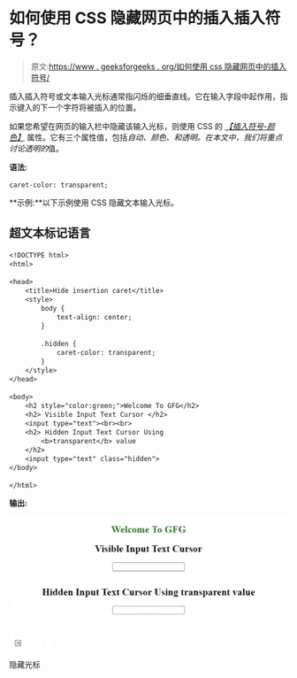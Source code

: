 # 如何使用 CSS 隐藏网页中的插入插入符号？

> 原文:[https://www . geeksforgeeks . org/如何使用 css 隐藏网页中的插入符号/](https://www.geeksforgeeks.org/how-to-hide-the-insertion-caret-in-a-webpage-using-css/)

插入插入符号或文本输入光标通常指闪烁的细垂直线。它在输入字段中起作用，指示键入的下一个字符将被插入的位置。

如果您希望在网页的输入栏中隐藏该输入光标，则使用 CSS 的 [*【插入符号-颜色】*](https://www.geeksforgeeks.org/css-caret-color-property/) 属性。它有三个属性值，包括*自动、颜色、*和*透明。*在本文中，我们将重点讨论*透明的*值。

**语法:**

```
caret-color: transparent;
```

**示例:**以下示例使用 CSS 隐藏文本输入光标。

## 超文本标记语言

```
<!DOCTYPE html>
<html>

<head>
    <title>Hide insertion caret</title>
    <style>
        body {
            text-align: center;
        }

        .hidden {
            caret-color: transparent;
        }
    </style>
</head>

<body>
    <h2 style="color:green;">Welcome To GFG</h2>
    <h2> Visible Input Text Cursor </h2>
    <input type="text"><br><br>
    <h2> Hidden Input Text Cursor Using
        <b>transparent</b> value
    </h2>
    <input type="text" class="hidden">
</body>

</html>
```

**输出:**

![](img/60df54d74fa641d7a6cb16cda48483d9.png)

隐藏光标